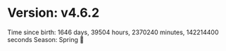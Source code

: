 # Version: v4.6.2
Time since birth: 1646 days, 39504 hours, 2370240 minutes, 142214400 seconds
Season: Spring 🌸
